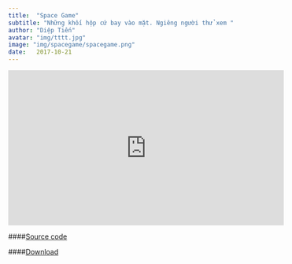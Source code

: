 ```yaml
---
title:  "Space Game"
subtitle: "Những khối hộp cứ bay vào mặt. Ngiêng người thử xem "
author: "Diệp Tiến"
avatar: "img/tttt.jpg"
image: "img/spacegame/spacegame.png"
date:   2017-10-21
---
```


<iframe width="560" height="315" src="https://www.youtube.com/embed/hO-eL00AN2U" frameborder="0" allow="accelerometer; autoplay; encrypted-media; gyroscope; picture-in-picture" allowfullscreen></iframe>

####[Source code](https://github.com/DiepTien/Spacegame)

####[Download](https://drive.google.com/file/d/0B3reCz_ekxM8RUV1YUo0RnFMZ1E/view?usp=sharing)

